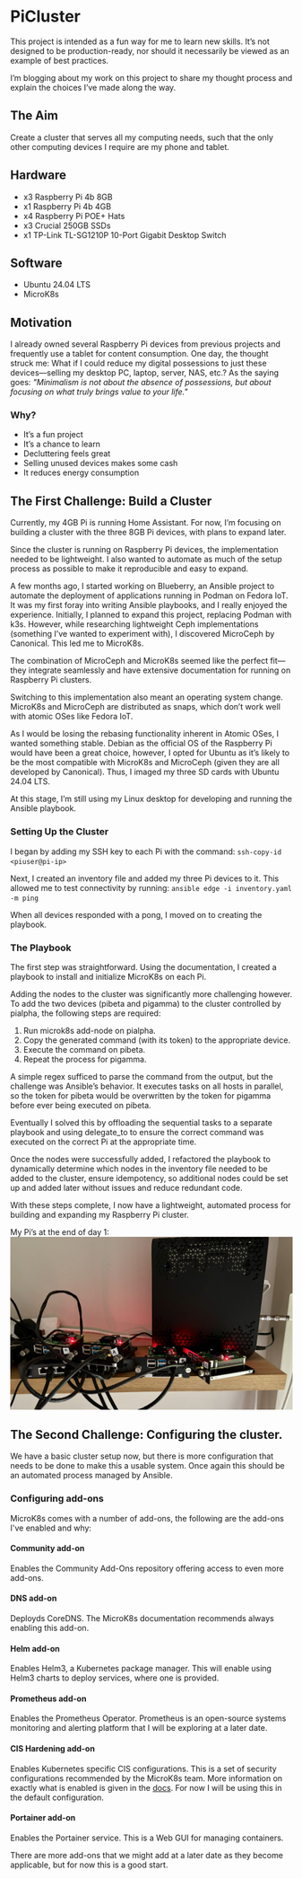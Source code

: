 # PiCluster

This project is intended as a fun way for me to learn new skills. It’s not designed to be production-ready, nor should it necessarily be viewed as an example of best practices.

I’m blogging about my work on this project to share my thought process and explain the choices I’ve made along the way.

## The Aim
Create a cluster that serves all my computing needs, such that the only other computing devices I require are my phone and tablet.

## Hardware
- x3 Raspberry Pi 4b 8GB
- x1 Raspberry Pi 4b 4GB
- x4 Raspberry Pi POE+ Hats
- x3 Crucial 250GB SSDs
- x1 TP-Link TL-SG1210P 10-Port Gigabit Desktop Switch

## Software
- Ubuntu 24.04 LTS
- MicroK8s

## Motivation
I already owned several Raspberry Pi devices from previous projects and frequently use a tablet for content consumption. One day, the thought struck me: What if I could reduce my digital possessions to just these devices—selling my desktop PC, laptop, server, NAS, etc.?
As the saying goes:
_"Minimalism is not about the absence of possessions, but about focusing on what truly brings value to your life."_

### Why?
- It’s a fun project
- It’s a chance to learn
- Decluttering feels great
- Selling unused devices makes some cash
- It reduces energy consumption

## The First Challenge: Build a Cluster
Currently, my 4GB Pi is running Home Assistant. For now, I’m focusing on building a cluster with the three 8GB Pi devices, with plans to expand later.

Since the cluster is running on Raspberry Pi devices, the implementation needed to be lightweight. I also wanted to automate as much of the setup process as possible to make it reproducible and easy to expand.

A few months ago, I started working on Blueberry, an Ansible project to automate the deployment of applications running in Podman on Fedora IoT. It was my first foray into writing Ansible playbooks, and I really enjoyed the experience. Initially, I planned to expand this project, replacing Podman with k3s. However, while researching lightweight Ceph implementations (something I’ve wanted to experiment with), I discovered MicroCeph by Canonical. This led me to MicroK8s.

The combination of MicroCeph and MicroK8s seemed like the perfect fit—they integrate seamlessly and have extensive documentation for running on Raspberry Pi clusters.

Switching to this implementation also meant an operating system change. MicroK8s and MicroCeph are distributed as snaps, which don’t work well with atomic OSes like Fedora IoT. 

As I would be losing the rebasing functionality inherent in Atomic OSes, I wanted something stable. Debian as the official OS of the Raspberry Pi would have been a great choice, however, I opted for Ubuntu as it’s likely to be the most compatible with  MicroK8s and MicroCeph (given they are all developed by Canonical). Thus, I imaged my three SD cards with Ubuntu 24.04 LTS.

At this stage, I’m still using my Linux desktop for developing and running the Ansible playbook.

### Setting Up the Cluster

I began by adding my SSH key to each Pi with the command:
`ssh-copy-id <piuser@pi-ip>`

Next, I created an inventory file and added my three Pi devices to it. This allowed me to test connectivity by running:
`ansible edge -i inventory.yaml -m ping`

When all devices responded with a pong, I moved on to creating the playbook.

### The Playbook

The first step was straightforward. Using the documentation, I created a playbook to install and initialize MicroK8s on each Pi.

Adding the nodes to the cluster was significantly more challenging however. To add the two devices (pibeta and pigamma) to the cluster controlled by pialpha, the following steps are required:
1. Run microk8s add-node on pialpha.
2. Copy the generated command (with its token) to the appropriate device.
3. Execute the command on pibeta.
4. Repeat the process for pigamma.

A simple regex sufficed to parse the command from the output, but the challenge was Ansible’s behavior. It executes tasks on all hosts in parallel, so the token for pibeta would be overwritten by the token for pigamma before ever being executed on pibeta.

Eventually I solved this by offloading the sequential tasks to a separate playbook and using delegate_to to ensure the correct command was executed on the correct Pi at the appropriate time.

Once the nodes were successfully added, I refactored the playbook to dynamically determine which nodes in the inventory file needed to be added to the cluster, ensure idempotency, so additional nodes could be set up and added later without issues and reduce redundant code.

With these steps complete, I now have a lightweight, automated process for building and expanding my Raspberry Pi cluster.

My Pi’s at the end of day 1:
![Day 1](/images/day1pi.JPEG)

## The Second Challenge: Configuring the cluster.

We have a basic cluster setup now, but there is more configuration that needs to be done to make this a usable system. Once again this should be an automated process managed by Ansible.

### Configuring add-ons

MicroK8s comes with a number of add-ons, the following are the add-ons I've enabled and why:

#### Community add-on
Enables the Community Add-Ons repository offering access to even more add-ons.

#### DNS add-on
Deployds CoreDNS. The MicroK8s documentation recommends always enabling this add-on.

#### Helm add-on
Enables Helm3, a Kubernetes package manager. This will enable using Helm3 charts to deploy services, where one is provided.

#### Prometheus add-on
Enables the Prometheus Operator. Prometheus is an open-source systems monitoring and alerting platform that I will be exploring at a later date.

#### CIS Hardening add-on
Enables Kubernetes specific CIS configurations. This is a set of security configurations recommended by the MicroK8s team. More information on exactly what is enabled is given in the [docs](https://microk8s.io/docs/how-to-cis-harden#control-plane-security-configuration). For now I will be using this in the default configuration.

#### Portainer add-on
Enables the Portainer service. This is a Web GUI for managing containers.

There are more add-ons that we might add at a later date as they become applicable, but for now this is a good start.
